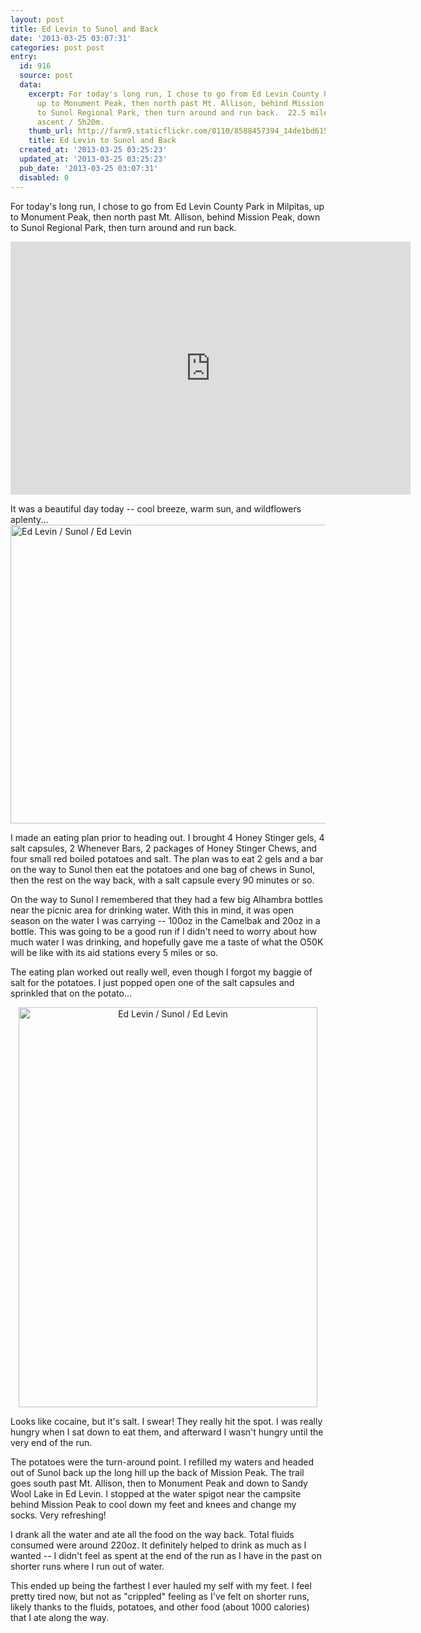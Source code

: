 ```yaml
---
layout: post
title: Ed Levin to Sunol and Back
date: '2013-03-25 03:07:31'
categories: post post
entry:
  id: 916
  source: post
  data:
    excerpt: For today's long run, I chose to go from Ed Levin County Park in Milpitas,
      up to Monument Peak, then north past Mt. Allison, behind Mission Peak, down
      to Sunol Regional Park, then turn around and run back.  22.5 miles / 5000 ft
      ascent / 5h20m.
    thumb_url: http://farm9.staticflickr.com/8110/8588457394_14de1bd615_q.jpg
    title: Ed Levin to Sunol and Back
  created_at: '2013-03-25 03:25:23'
  updated_at: '2013-03-25 03:25:23'
  pub_date: '2013-03-25 03:07:31'
  disabled: 0
---
```

For today's long run, I chose to go from Ed Levin County Park in Milpitas, up to Monument Peak, then north past Mt. Allison, behind Mission Peak, down to Sunol Regional Park, then turn around and run back.

<iframe height='405' width='640' frameborder='0' allowtransparency='true' scrolling='no' src='http://app.strava.com/activities/45730815/embed/ade4b275069bf164781976e1ac8fbfa98dc38f94'></iframe>

It was a beautiful day today -- cool breeze, warm sun, and wildflowers aplenty...
<a href="http://www.flickr.com/photos/thenobot/8588457394/" title="Ed Levin / Sunol / Ed Levin by thenobot, on Flickr"><img src="http://farm9.staticflickr.com/8110/8588457394_14de1bd615_z.jpg" width="640" height="478" alt="Ed Levin / Sunol / Ed Levin"></a>

I made an eating plan prior to heading out.  I brought 4 Honey Stinger gels, 4 salt capsules, 2 Whenever Bars, 2 packages of Honey Stinger Chews, and four small red boiled potatoes and salt.  The plan was to eat 2 gels and a bar on the way to Sunol then eat the potatoes and one bag of chews in Sunol, then the rest on the way back, with a salt capsule every 90 minutes or so.  

On the way to Sunol I remembered that they had a few big Alhambra bottles near the picnic area for drinking water.  With this in mind, it was open season on the water I was carrying -- 100oz in the Camelbak and 20oz in a bottle.  This was going to be a good run if I didn't need to worry about how much water I was drinking, and hopefully gave me a taste of what the O50K will be like with its aid stations every 5 miles or so.

The eating plan worked out really well, even though I forgot my baggie of salt for the potatoes.  I just popped open one of the salt capsules and sprinkled that on the potato...

<center>
<a href="http://www.flickr.com/photos/thenobot/8588457652/" title="Ed Levin / Sunol / Ed Levin by thenobot, on Flickr"><img src="http://farm9.staticflickr.com/8378/8588457652_4d319e0bb8_z.jpg" width="478" height="640" alt="Ed Levin / Sunol / Ed Levin"></a>
</center>

Looks like cocaine, but it's salt.  I swear!  They really hit the spot.  I was really hungry when I sat down to eat them, and afterward I wasn't hungry until the very end of the run.

The potatoes were the turn-around point.  I refilled my waters and headed out of Sunol back up the long hill up the back of Mission Peak.  The trail goes south past Mt. Allison, then to Monument Peak and down to Sandy Wool Lake in Ed Levin.  I stopped at the water spigot near the campsite behind Mission Peak to cool down my feet and knees and change my socks.  Very refreshing!

I drank all the water and ate all the food on the way back.  Total fluids consumed were around 220oz.  It definitely helped to drink as much as I wanted -- I didn't feel as spent at the end of the run as I have in the past on shorter runs where I run out of water.

This ended up being the farthest I ever hauled my self with my feet.  I feel pretty tired now, but not as "crippled" feeling as I've felt on shorter runs, likely thanks to the fluids, potatoes, and other food (about 1000 calories) that I ate along the way.
